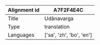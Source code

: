 |Alignment id | A7F2F4E4C
| --- | --- 
|Title | Udānavarga 
|Type | translation
|Languages | ['sa', 'zh', 'bo', 'en']